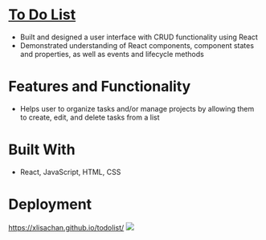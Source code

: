 # <a href="https://xlisachan.github.io/todolist/">To Do List</a>
* Built and designed a user interface with CRUD functionality using React
* Demonstrated understanding of React components, component states and properties, as well as events and lifecycle methods

# Features and Functionality
* Helps user to organize tasks and/or manage projects by allowing them to create, edit, and delete tasks from a list

# Built With
* React, JavaScript, HTML, CSS

# Deployment
<a href="https://xlisachan.github.io/todolist/">https://xlisachan.github.io/todolist/</a>
<img src="https://raw.githubusercontent.com/xlisachan/todolist/master/public/SimpleToDoScreenshot.png"/>
